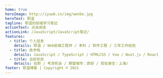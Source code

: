 ```yaml
---
home: true
heroImage: http://iyuwb.cn/img/wenbo.jpg
heroText: 耶温
tagline: 耶温的前端学习笔记
actionText: 点击阅读
actionLink: /JavaScript/JavaScript笔记/
features:
  - title: 个人信息
    details: 耶温 / Web前端⼯程师 / 本科 / 软件⼯程 / 三年工作经验
  - title: 技术栈
    details: JavaScript / TypeScript / HTMLCSS / Vue / Nuxt.js / React / 各种UI组件库等。
  - title: 当前状态
    details: 在职 / 考虑机会 / 期望城市：西安 / 现在居住：上海/
footer: 耶温博客 | Copyright © 2021
---
```

